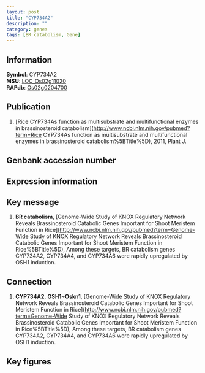 ```yaml
---
layout: post
title: "CYP734A2"
description: ""
category: genes
tags: [BR catabolism, Gene]
---
```


## Information
__Symbol__: CYP734A2  
__MSU__: [LOC_Os02g11020](http://rice.plantbiology.msu.edu/cgi-bin/ORF_infopage.cgi?orf=LOC_Os02g11020)  
__RAPdb__: [Os02g0204700](http://rapdb.dna.affrc.go.jp/viewer/gbrowse_details/irgsp1?name=Os02g0204700)  

## Publication
1. [Rice CYP734As function as multisubstrate and multifunctional enzymes in brassinosteroid catabolism](http://www.ncbi.nlm.nih.gov/pubmed?term=Rice CYP734As function as multisubstrate and multifunctional enzymes in brassinosteroid catabolism%5BTitle%5D), 2011, Plant J.

## Genbank accession number

## Expression information

## Key message
1. __BR catabolism__, [Genome-Wide Study of KNOX Regulatory Network Reveals Brassinosteroid Catabolic Genes Important for Shoot Meristem Function in Rice](http://www.ncbi.nlm.nih.gov/pubmed?term=Genome-Wide Study of KNOX Regulatory Network Reveals Brassinosteroid Catabolic Genes Important for Shoot Meristem Function in Rice%5BTitle%5D), Among these targets, BR catabolism genes CYP734A2, CYP734A4, and CYP734A6 were rapidly upregulated by OSH1 induction.

## Connection
1. __CYP734A2__, __OSH1~Oskn1__, [Genome-Wide Study of KNOX Regulatory Network Reveals Brassinosteroid Catabolic Genes Important for Shoot Meristem Function in Rice](http://www.ncbi.nlm.nih.gov/pubmed?term=Genome-Wide Study of KNOX Regulatory Network Reveals Brassinosteroid Catabolic Genes Important for Shoot Meristem Function in Rice%5BTitle%5D), Among these targets, BR catabolism genes CYP734A2, CYP734A4, and CYP734A6 were rapidly upregulated by OSH1 induction.

## Key figures


